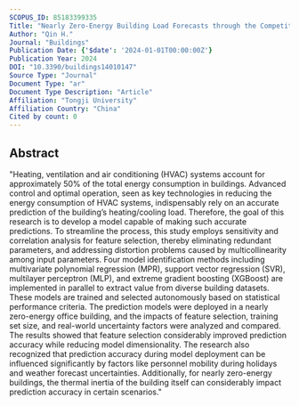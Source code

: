 ```yaml
---
SCOPUS_ID: 85183399335
Title: "Nearly Zero-Energy Building Load Forecasts through the Competition of Four Machine Learning Techniques"
Author: "Qin H."
Journal: "Buildings"
Publication Date: {'$date': '2024-01-01T00:00:00Z'}
Publication Year: 2024
DOI: "10.3390/buildings14010147"
Source Type: "Journal"
Document Type: "ar"
Document Type Description: "Article"
Affiliation: "Tongji University"
Affiliation Country: "China"
Cited by count: 0
---
```


## Abstract
"Heating, ventilation and air conditioning (HVAC) systems account for approximately 50% of the total energy consumption in buildings. Advanced control and optimal operation, seen as key technologies in reducing the energy consumption of HVAC systems, indispensably rely on an accurate prediction of the building’s heating/cooling load. Therefore, the goal of this research is to develop a model capable of making such accurate predictions. To streamline the process, this study employs sensitivity and correlation analysis for feature selection, thereby eliminating redundant parameters, and addressing distortion problems caused by multicollinearity among input parameters. Four model identification methods including multivariate polynomial regression (MPR), support vector regression (SVR), multilayer perceptron (MLP), and extreme gradient boosting (XGBoost) are implemented in parallel to extract value from diverse building datasets. These models are trained and selected autonomously based on statistical performance criteria. The prediction models were deployed in a nearly zero-energy office building, and the impacts of feature selection, training set size, and real-world uncertainty factors were analyzed and compared. The results showed that feature selection considerably improved prediction accuracy while reducing model dimensionality. The research also recognized that prediction accuracy during model deployment can be influenced significantly by factors like personnel mobility during holidays and weather forecast uncertainties. Additionally, for nearly zero-energy buildings, the thermal inertia of the building itself can considerably impact prediction accuracy in certain scenarios."
